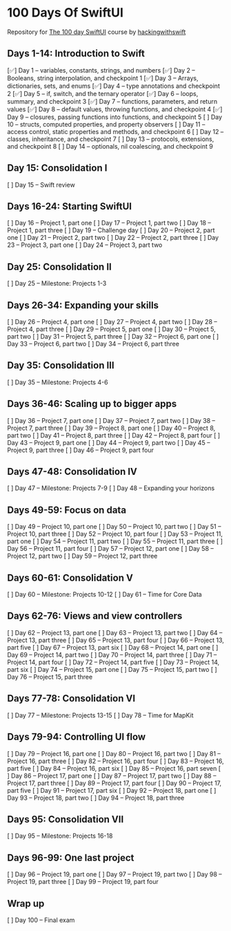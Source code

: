 # 100 Days Of SwiftUI
Repository for [The 100 day SwiftUI](https://www.hackingwithswift.com/100/swiftui) course by [hackingwithswift](www.hackingwithswift.com)

## Days 1-14: Introduction to Swift
[:white_check_mark:] Day 1 – variables, constants, strings, and numbers 
[:white_check_mark:] Day 2 – Booleans, string interpolation, and checkpoint 1 
[:white_check_mark:] Day 3 – Arrays, dictionaries, sets, and enums 
[:white_check_mark:] Day 4 – type annotations and checkpoint 2 
[:white_check_mark:] Day 5 – if, switch, and the ternary operator 
[:white_check_mark:] Day 6 – loops, summary, and checkpoint 3 
[:white_check_mark:] Day 7 – functions, parameters, and return values 
[:white_check_mark:] Day 8 – default values, throwing functions, and checkpoint 4 
[:white_check_mark:] Day 9 – closures, passing functions into functions, and checkpoint 5 
[ ] Day 10 – structs, computed properties, and property observers
[ ] Day 11 – access control, static properties and methods, and checkpoint 6
[ ] Day 12 – classes, inheritance, and checkpoint 7
[ ] Day 13 – protocols, extensions, and checkpoint 8
[ ] Day 14 – optionals, nil coalescing, and checkpoint 9

## Day 15: Consolidation I
[ ] Day 15 – Swift review

## Days 16-24: Starting SwiftUI
[ ] Day 16 – Project 1, part one
[ ] Day 17 – Project 1, part two
[ ] Day 18 – Project 1, part three
[ ] Day 19 – Challenge day
[ ] Day 20 – Project 2, part one
[ ] Day 21 – Project 2, part two
[ ] Day 22 – Project 2, part three
[ ] Day 23 – Project 3, part one
[ ] Day 24 – Project 3, part two

## Day 25: Consolidation II
[ ] Day 25 – Milestone: Projects 1-3

## Days 26-34: Expanding your skills
[ ] Day 26 – Project 4, part one
[ ] Day 27 – Project 4, part two
[ ] Day 28 – Project 4, part three
[ ] Day 29 – Project 5, part one
[ ] Day 30 – Project 5, part two
[ ] Day 31 – Project 5, part three
[ ] Day 32 – Project 6, part one
[ ] Day 33 – Project 6, part two
[ ] Day 34 – Project 6, part three

## Day 35: Consolidation III
[ ] Day 35 – Milestone: Projects 4-6

## Days 36-46: Scaling up to bigger apps
[ ] Day 36 – Project 7, part one
[ ] Day 37 – Project 7, part two
[ ] Day 38 – Project 7, part three
[ ] Day 39 – Project 8, part one
[ ] Day 40 – Project 8, part two
[ ] Day 41 – Project 8, part three
[ ] Day 42 – Project 8, part four
[ ] Day 43 – Project 9, part one
[ ] Day 44 – Project 9, part two
[ ] Day 45 – Project 9, part three
[ ] Day 46 – Project 9, part four

## Days 47-48: Consolidation IV
[ ] Day 47 – Milestone: Projects 7-9
[ ] Day 48 – Expanding your horizons

## Days 49-59: Focus on data
[ ] Day 49 – Project 10, part one
[ ] Day 50 – Project 10, part two
[ ] Day 51 – Project 10, part three
[ ] Day 52 – Project 10, part four
[ ] Day 53 – Project 11, part one
[ ] Day 54 – Project 11, part two
[ ] Day 55 – Project 11, part three
[ ] Day 56 – Project 11, part four
[ ] Day 57 – Project 12, part one
[ ] Day 58 – Project 12, part two
[ ] Day 59 – Project 12, part three

## Days 60-61: Consolidation V
[ ] Day 60 – Milestone: Projects 10-12
[ ] Day 61 – Time for Core Data

## Days 62-76: Views and view controllers
[ ] Day 62 – Project 13, part one
[ ] Day 63 – Project 13, part two
[ ] Day 64 – Project 13, part three
[ ] Day 65 – Project 13, part four
[ ] Day 66 – Project 13, part five
[ ] Day 67 – Project 13, part six
[ ] Day 68 – Project 14, part one
[ ] Day 69 – Project 14, part two
[ ] Day 70 – Project 14, part three
[ ] Day 71 – Project 14, part four
[ ] Day 72 – Project 14, part five
[ ] Day 73 – Project 14, part six
[ ] Day 74 – Project 15, part one
[ ] Day 75 – Project 15, part two
[ ] Day 76 – Project 15, part three

## Days 77-78: Consolidation VI
[ ] Day 77 – Milestone: Projects 13-15
[ ] Day 78 – Time for MapKit

## Days 79-94: Controlling UI flow
[ ] Day 79 – Project 16, part one
[ ] Day 80 – Project 16, part two
[ ] Day 81 – Project 16, part three
[ ] Day 82 – Project 16, part four
[ ] Day 83 – Project 16, part five
[ ] Day 84 – Project 16, part six
[ ] Day 85 – Project 16, part seven
[ ] Day 86 – Project 17, part one
[ ] Day 87 – Project 17, part two
[ ] Day 88 – Project 17, part three
[ ] Day 89 – Project 17, part four
[ ] Day 90 – Project 17, part five
[ ] Day 91 – Project 17, part six
[ ] Day 92 – Project 18, part one
[ ] Day 93 – Project 18, part two
[ ] Day 94 – Project 18, part three

## Days 95: Consolidation VII
[ ] Day 95 – Milestone: Projects 16-18

## Days 96-99: One last project
[ ] Day 96 – Project 19, part one
[ ] Day 97 – Project 19, part two
[ ] Day 98 – Project 19, part three
[ ] Day 99 – Project 19, part four

## Wrap up
[ ] Day 100 – Final exam
